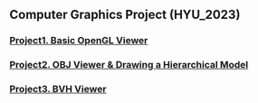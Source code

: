 ## Computer Graphics Project (HYU_2023)

### [Project1. Basic OpenGL Viewer](https://github.com/study-kim7507/HYU/blob/main/2023_CSE4020_Computer_Graphics/docs/project1.md)
### [Project2. OBJ Viewer & Drawing a Hierarchical Model](https://github.com/study-kim7507/HYU/blob/main/2023_CSE4020_Computer_Graphics/docs/project2.md)
### [Project3. BVH Viewer](https://github.com/study-kim7507/HYU/blob/main/2023_CSE4020_Computer_Graphics/docs/project3.md)

